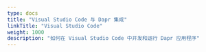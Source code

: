 ```yaml
---
type: docs
title: "Visual Studio Code 与 Dapr 集成"
linkTitle: "Visual Studio Code"
weight: 1000
description: "如何在 Visual Studio Code 中开发和运行 Dapr 应用程序"
---
```


